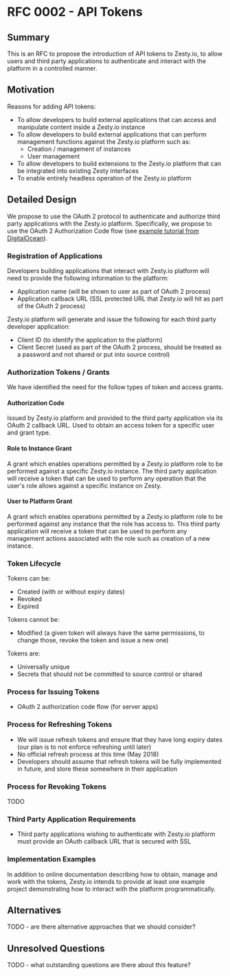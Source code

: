 # RFC 0002 - API Tokens

## Summary

This is an RFC to propose the introduction of API tokens to Zesty.io, to allow users and third party applications to authenticate and interact with the platform in a controlled manner.

## Motivation

Reasons for adding API tokens:

* To allow developers to build external applications that can access and manipulate content inside a Zesty.io instance
* To allow developers to build external applications that can perform management functions against the Zesty.io platform such as:
  * Creation / management of instances
  * User management
* To allow developers to build extensions to the Zesty.io platform that can be integrated into existing Zesty interfaces
* To enable entirely headless operation of the Zesty.io platform

## Detailed Design

We propose to use the OAuth 2 protocol to authenticate and authorize third party applications with the Zesty.io platform.  Specifically, we propose to use the OAuth 2 Authorization Code flow (see [example tutorial from DigitalOcean](https://www.digitalocean.com/community/tutorials/an-introduction-to-oauth-2#grant-type-client-credentials)).

### Registration of Applications

Developers building applications that interact with Zesty.io platform will need to provide the following information to the platform:

* Application name (will be shown to user as part of OAuth 2 process)
* Application callback URL (SSL protected URL that Zesty.io will hit as part of the OAuth 2 process)

Zesty.io platform will generate and issue the following for each third party developer application:

* Client ID (to identify the application to the platform)
* Client Secret (used as part of the OAuth 2 process, should be treated as a password and not shared or put into source control)

### Authorization Tokens / Grants

We have identified the need for the follow types of token and access grants. 

#### Authorization Code

Issued by Zesty.io platform and provided to the third party application via its OAuth 2 callback URL.  Used to obtain an access token for a specific user and grant type.

#### Role to Instance Grant

A grant which enables operations permitted by a Zesty.io platform role to be performed against a specific Zesty.io instance.  The third party application will receive a token that can be used to perform any operation that the user's role allows against a specific instance on Zesty.

#### User to Platform Grant

A grant which enables operations permitted by a Zesty.io platform role to be performed against any instance that the role has access to.  This third party application will receive a token that can be used to perform any management actions associated with the role such as creation of a new instance.

### Token Lifecycle

Tokens can be:

* Created (with or without expiry dates)
* Revoked
* Expired

Tokens cannot be:

* Modified (a given token will always have the same permissions, to change those, revoke the token and issue a new one)

Tokens are:

* Universally unique
* Secrets that should not be committed to source control or shared

### Process for Issuing Tokens

* OAuth 2 authorization code flow (for server apps)

### Process for Refreshing Tokens

* We will issue refresh tokens and ensure that they have long expiry dates (our plan is to not enforce refreshing until later)
* No official refresh process at this time (May 2018)
* Developers should assume that refresh tokens will be fully implemented in future, and store these somewhere in their application

### Process for Revoking Tokens

TODO

### Third Party Application Requirements

* Third party applications wishing to authenticate with Zesty.io platform must provide an OAuth callback URL that is secured with SSL

### Implementation Examples

In addition to online documentation describing how to obtain, manage and work with the tokens, Zesty.io intends to provide at least one example project demonstrating how to interact with the platform programmatically.

## Alternatives

TODO - are there alternative approaches that we should consider?

## Unresolved Questions

TODO - what outstanding questions are there about this feature?
